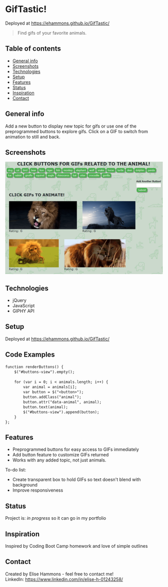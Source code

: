 # GifTastic!
Deployed at https://ehammons.github.io/GifTastic/
> Find gifs of your favorite animals.

## Table of contents
* [General info](#general-info)
* [Screenshots](#screenshots)
* [Technologies](#technologies)
* [Setup](#setup)
* [Features](#features)
* [Status](#status)
* [Inspiration](#inspiration)
* [Contact](#contact)

## General info
Add a new button to display new topic for gifs or use one of the preprogrammed buttons to explore gifs. Click on a GIF to switch from animation to still and back.

## Screenshots
![Screenshot](./img/screenshot.png)

## Technologies
* jQuery
* JavaScript
* GIPHY API

## Setup
Deployed at https://ehammons.github.io/GifTastic/

## Code Examples
    function renderButtons() {
        $("#buttons-view").empty();

        for (var i = 0; i < animals.length; i++) {
            var animal = animals[i];
            var button = $("<button>");
            button.addClass("animal");
            button.attr("data-animal", animal);
            button.text(animal);
            $("#buttons-view").append(button);
        }
    };

## Features
* Preprogrammed buttons for easy access to GIFs immediately
* Add button feature to customize GIFs returned
* Works with any added topic, not just animals.

To-do list:
* Create transparent box to hold GIFs so text doesn't blend with background
* Improve responsiveness

## Status
Project is: _in progress_ so it can go in my portfolio

## Inspiration
Inspired by Coding Boot Camp homework and love of simple outlines

## Contact
Created by Elise Hammons - feel free to contact me!
<br>LinkedIn: https://www.linkedin.com/in/elise-h-01243258/